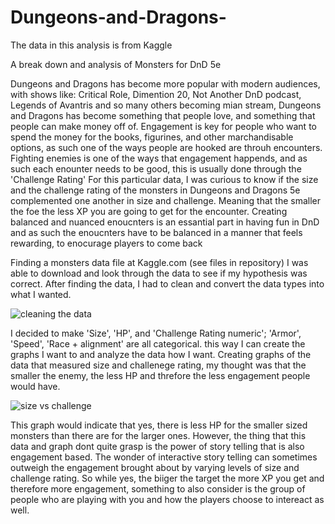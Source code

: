# Dungeons-and-Dragons-
The data in this analysis is from Kaggle

A break down and analysis of Monsters for DnD 5e


Dungeons and Dragons has become more popular with modern audiences, with shows like: Critical Role, Dimention 20, Not Another DnD podcast, Legends of Avantris and so many others becoming mian stream, Dungeons and Dragons has become something that people love, and something that people can make money off of. Engagement is key for people who want to spend the money for the books, figurines, and other marchandisable options, as such one of the ways people are hooked are throuh encounters. Fighting enemies is one of the ways that engagement happends, and as such each enounter needs to be good, this is usually done through the 'Challenge Rating' 
For this particular data, I was curious to know if the size and the challenge rating of the monsters in Dungeons and Dragons 5e complemented one another in size and challenge. 
Meaning that the smaller the foe the less XP you are going to get for the encounter. Creating balanced and nuanced enoucnters is an essantial part in having fun in DnD and as such the 
enoucnters have to be balanced in a manner that feels rewarding, to enocurage players to come back 

Finding a monsters data file at Kaggle.com (see files in repository) I was able to download and look through the data to see if my hypothesis was correct. After finding the data, I had to clean and convert the data types into what I wanted. 

 ![cleaning the data ](https://github.com/user-attachments/assets/533cb337-dad9-4d23-be57-3f71629b5b2e)

I decided to make 'Size', 'HP', and 'Challenge Rating numeric'; 'Armor', 'Speed', 'Race + alignment' are all categorical. this way I can create the graphs I want to and analyze the data how I want. 
Creating graphs of the data that measured size and challenege rating, my thought was that the smaller the enemy, the less HP and threfore the less engagement people would have. 

![size vs challenge](https://github.com/user-attachments/assets/1920098d-7514-401e-a394-f59559fba725)


This graph would indicate that yes, there is less HP for the smaller sized monsters than there are for the larger ones. 
However, the thing that this data and graph dont quite grasp is the power of story telling that is also engagement based. The wonder of interactive story telling can sometimes outweigh the engagement brought about by varying levels of size and challenge rating. So while yes, the biiger the target the more XP you get and therefore more engagement, something to also consider is the group of people who are playing with you and how the players choose to intereact as well. 

